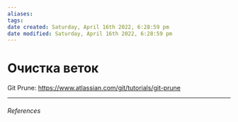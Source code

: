 ```yaml
---
aliases: 
tags: 
date created: Saturday, April 16th 2022, 6:28:59 pm
date modified: Saturday, April 16th 2022, 6:28:59 pm
---
```


# Очистка веток
Git Prune: https://www.atlassian.com/git/tutorials/git-prune

---

###### References

